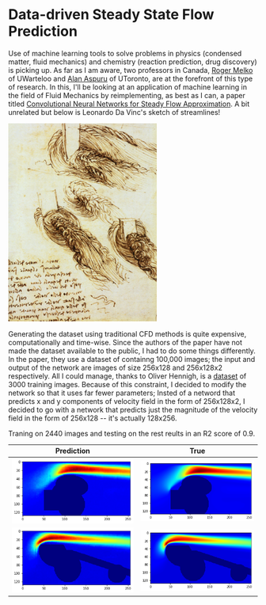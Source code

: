 # Data-driven Steady State Flow Prediction

Use of machine learning tools to solve problems in physics (condensed matter, fluid mechanics) and chemistry (reaction prediction, drug discovery) is picking up. As far as I am aware, two professors in Canada, [Roger Melko](http://www.science.uwaterloo.ca/~rgmelko/index.html) of UWarteloo and [Alan Aspuru](http://matter.toronto.edu/machine-learning/) of UToronto, are at the forefront of this type of research.  In this, I'll be looking at an application of machine learning in the field of Fluid Mechanics by reimplementing, as best as I can, a paper titled [Convolutional Neural Networks for Steady Flow Approximation](https://autodeskresearch.com/publications/convolutional-neural-networks-steady-flow-approximation). A bit unrelated but below is Leonardo Da Vinc's sketch of streamlines!

<img src="Images/blobs.jpg" width="300" height="400">

Generating the dataset using traditional CFD methods is quite expensive, computationally and time-wise. Since the authors of the paper have not made the dataset available to the public, I had to do some things differently. In the paper, they use a dataset of containng 100,000 images; the input and output of the network are images of size 256x128 and 256x128x2 respectively. All I could manage, thanks to Oliver Hennigh, is a [dataset](https://drive.google.com/file/d/0BzsbU65NgrSuZDBMOW93OWpsMHM/view) of 3000 training images. Because of this constraint, I decided to modify the network so that it uses far fewer parameters; Insted of a netword that predicts x and y components of velocity field in the form of 256x128x2, I decided to go with a network that predicts just the magnitude of the velocity field in the form of 256x128 -- it's actually 128x256.

Traning on 2440 images and testing on the rest reults in an R2 score of 0.9. 

Prediction             |  True
:-------------------------:|:-------------------------:
![cnn_result](Images/__results___3_1.png)  |  ![cnn_result](Images/__results___4_1.png)
![cnn_result](Images/__results___3_2.png) | ![cnn_result](Images/__results___4_2.png)



